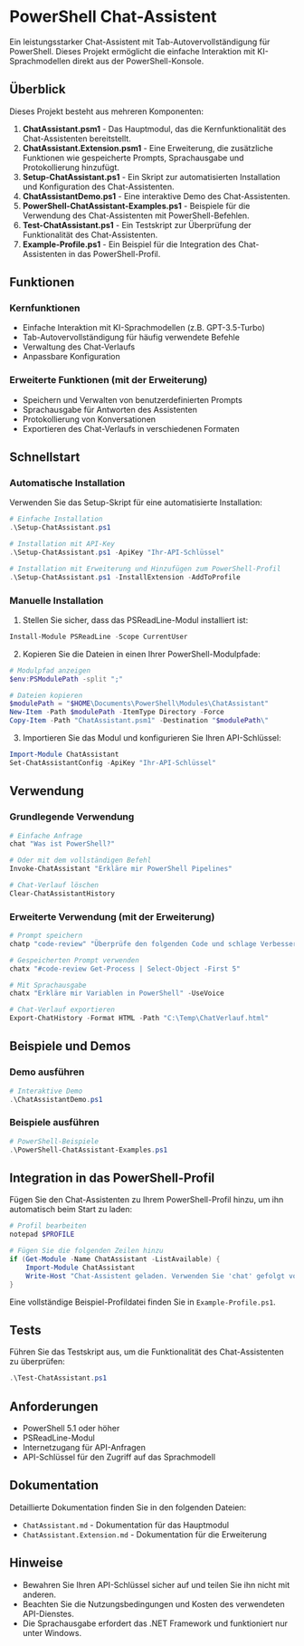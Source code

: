 # PowerShell Chat-Assistent

Ein leistungsstarker Chat-Assistent mit Tab-Autovervollständigung für PowerShell. Dieses Projekt ermöglicht die einfache Interaktion mit KI-Sprachmodellen direkt aus der PowerShell-Konsole.

## Überblick

Dieses Projekt besteht aus mehreren Komponenten:

1. **ChatAssistant.psm1** - Das Hauptmodul, das die Kernfunktionalität des Chat-Assistenten bereitstellt.
2. **ChatAssistant.Extension.psm1** - Eine Erweiterung, die zusätzliche Funktionen wie gespeicherte Prompts, Sprachausgabe und Protokollierung hinzufügt.
3. **Setup-ChatAssistant.ps1** - Ein Skript zur automatisierten Installation und Konfiguration des Chat-Assistenten.
4. **ChatAssistantDemo.ps1** - Eine interaktive Demo des Chat-Assistenten.
5. **PowerShell-ChatAssistant-Examples.ps1** - Beispiele für die Verwendung des Chat-Assistenten mit PowerShell-Befehlen.
6. **Test-ChatAssistant.ps1** - Ein Testskript zur Überprüfung der Funktionalität des Chat-Assistenten.
7. **Example-Profile.ps1** - Ein Beispiel für die Integration des Chat-Assistenten in das PowerShell-Profil.

## Funktionen

### Kernfunktionen

- Einfache Interaktion mit KI-Sprachmodellen (z.B. GPT-3.5-Turbo)
- Tab-Autovervollständigung für häufig verwendete Befehle
- Verwaltung des Chat-Verlaufs
- Anpassbare Konfiguration

### Erweiterte Funktionen (mit der Erweiterung)

- Speichern und Verwalten von benutzerdefinierten Prompts
- Sprachausgabe für Antworten des Assistenten
- Protokollierung von Konversationen
- Exportieren des Chat-Verlaufs in verschiedenen Formaten

## Schnellstart

### Automatische Installation

Verwenden Sie das Setup-Skript für eine automatisierte Installation:

```powershell
# Einfache Installation
.\Setup-ChatAssistant.ps1

# Installation mit API-Key
.\Setup-ChatAssistant.ps1 -ApiKey "Ihr-API-Schlüssel"

# Installation mit Erweiterung und Hinzufügen zum PowerShell-Profil
.\Setup-ChatAssistant.ps1 -InstallExtension -AddToProfile
```

### Manuelle Installation

1. Stellen Sie sicher, dass das PSReadLine-Modul installiert ist:

```powershell
Install-Module PSReadLine -Scope CurrentUser
```

2. Kopieren Sie die Dateien in einen Ihrer PowerShell-Modulpfade:

```powershell
# Modulpfad anzeigen
$env:PSModulePath -split ";"

# Dateien kopieren
$modulePath = "$HOME\Documents\PowerShell\Modules\ChatAssistant"
New-Item -Path $modulePath -ItemType Directory -Force
Copy-Item -Path "ChatAssistant.psm1" -Destination "$modulePath\"
```

3. Importieren Sie das Modul und konfigurieren Sie Ihren API-Schlüssel:

```powershell
Import-Module ChatAssistant
Set-ChatAssistantConfig -ApiKey "Ihr-API-Schlüssel"
```

## Verwendung

### Grundlegende Verwendung

```powershell
# Einfache Anfrage
chat "Was ist PowerShell?"

# Oder mit dem vollständigen Befehl
Invoke-ChatAssistant "Erkläre mir PowerShell Pipelines"

# Chat-Verlauf löschen
Clear-ChatAssistantHistory
```

### Erweiterte Verwendung (mit der Erweiterung)

```powershell
# Prompt speichern
chatp "code-review" "Überprüfe den folgenden Code und schlage Verbesserungen vor:"

# Gespeicherten Prompt verwenden
chatx "#code-review Get-Process | Select-Object -First 5"

# Mit Sprachausgabe
chatx "Erkläre mir Variablen in PowerShell" -UseVoice

# Chat-Verlauf exportieren
Export-ChatHistory -Format HTML -Path "C:\Temp\ChatVerlauf.html"
```

## Beispiele und Demos

### Demo ausführen

```powershell
# Interaktive Demo
.\ChatAssistantDemo.ps1
```

### Beispiele ausführen

```powershell
# PowerShell-Beispiele
.\PowerShell-ChatAssistant-Examples.ps1
```

## Integration in das PowerShell-Profil

Fügen Sie den Chat-Assistenten zu Ihrem PowerShell-Profil hinzu, um ihn automatisch beim Start zu laden:

```powershell
# Profil bearbeiten
notepad $PROFILE

# Fügen Sie die folgenden Zeilen hinzu
if (Get-Module -Name ChatAssistant -ListAvailable) {
    Import-Module ChatAssistant
    Write-Host "Chat-Assistent geladen. Verwenden Sie 'chat' gefolgt von Ihrer Anfrage." -ForegroundColor Cyan
}
```

Eine vollständige Beispiel-Profildatei finden Sie in `Example-Profile.ps1`.

## Tests

Führen Sie das Testskript aus, um die Funktionalität des Chat-Assistenten zu überprüfen:

```powershell
.\Test-ChatAssistant.ps1
```

## Anforderungen

- PowerShell 5.1 oder höher
- PSReadLine-Modul
- Internetzugang für API-Anfragen
- API-Schlüssel für den Zugriff auf das Sprachmodell

## Dokumentation

Detaillierte Dokumentation finden Sie in den folgenden Dateien:

- `ChatAssistant.md` - Dokumentation für das Hauptmodul
- `ChatAssistant.Extension.md` - Dokumentation für die Erweiterung

## Hinweise

- Bewahren Sie Ihren API-Schlüssel sicher auf und teilen Sie ihn nicht mit anderen.
- Beachten Sie die Nutzungsbedingungen und Kosten des verwendeten API-Dienstes.
- Die Sprachausgabe erfordert das .NET Framework und funktioniert nur unter Windows.